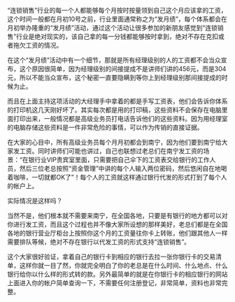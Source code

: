 “连锁销售”行业的每一个人都能够每个月按时按量领到自己这个月应该拿的工资，这个时间一般都在月初10号之前，行业里面通常称之为“发月绩”，每个体系都会在月初举办隆重的“发月绩”活动，通过这个活动让很多参加的新朋友感觉到“连锁销售”行业是绝对现实的，该自己拿的每一分钱都能够按时拿到，绝对不存在克扣或者拖欠工资的情况。

在这个“发月绩”活动中有一个细节，那就是所有经理级别的人的工资都不会当众宣布，这个原因很简单，因为经理级别的间接提成不是讲师们讲的456元，而是304元，所以不能当众宣布，这个秘密一直要隐瞒到等你上到经理级别那间接提成的时候为止。

而且在上面主持这项活动的大经理手中拿着的都是手写工资表，他们会告诉你体系的打印机这几天刚好坏了。其实每次都是用的打印稿，这些资料不会保存在电脑里面打印出来，一般情况都是高级业务员打电话告诉他们的这些资料。因为用经理室的电脑存储这些资料是一件非常危险的事情，可以作为传销的直接证据。

在大家的心目中，所有高级业务员每个月月初都会到南宁，因为他们要到南宁给大家发工资。同时讲师们可能也讲过，自己也联想过老总们在南宁发工资的场景：“在银行业VIP贵宾室里面，只需要把自己伞下的工资表交给银行的工作人员，然后三位老总按照“资金管理”中讲的每个人输入两位密码，然后悠闲自在地喝着咖啡，一切就都OK了”！每个人的工资就这样通过银行代发的形式打到了每个人的帐户上。

实际情况是这样吗？

当然不是，他们根本就不需要来南宁，在全国各地，只要是有银行的地方都可以对你进行发工资，而且这个过程也并不像大家所设想的那样美好，老总们都是在全国各地的银行营业厅柜台上按照你这个月的工资量往你卡上转账，他们跟其他人一样需要排队等候，绝对不存在银行以代发工资的形式支持“连锁销售”。

这个大家很好验证，拿着自己的银行卡到相应的银行去拉一张你银行卡的交易清单，这样你就一目了然，你就完全明白了你的老总是在什么时间、什么地点、什么银行给你以什么样的形式转的款。另外最简单的就是在你银行卡的相应银行的网站上面进入你的帐户简单查询一下，不需要任何注册登记，非常简单，资料也非常完整。
